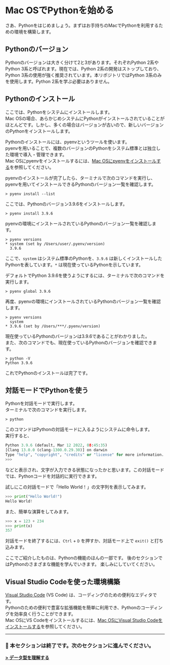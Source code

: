 # Mac OSでPythonを始める

さあ、Pythonをはじめましょう。まずはお手持ちのMacでPythonを利用するための環境を構築します。  

## Pythonのバージョン

Pythonのバージョンは大きく分けて2と3があります。それぞれPython 2系やPython 3系と呼ばれます。現在では、Python 2系の開発はストップしており、Python 3系の使用が強く推奨されています。本リポジトリではPython 3系のみを使用します。Python 2系を学ぶ必要はありません。

## Pythonのインストール

ここでは、Pythonをシステムにインストールします。  
Mac OSの場合、あらかじめシステムにPythonがインストールされていることがほとんどです。しかし、多くの場合はバージョンが古いので、新しいバージョンのPythonをインストールします。

Pythonのインストールには、pyenvというツールを使います。  
pyenvを用いることで、複数のバージョンのPythonをシステム標準とは独立した環境で導入・管理できます。  
Mac OSにpyenvをインストールするには、[Mac OSにpyenvをインストールする](/docs/appendix/how-to-install-pyenv-on-macos.md)を参照してください。

pyenvのインストールが完了したら、ターミナルで次のコマンドを実行し、pyenvを用いてインストールできるPythonのバージョン一覧を確認します。

```shell
> pyenv install --list
```

ここでは、Pythonのバージョン3.9.6をインストールします。

```shell
> pyenv install 3.9.6
```

pyenvの環境にインストールされているPythonのバージョン一覧を確認します。

```shell
> pyenv versions
* system (set by /Users/user/.pyenv/version)
  3.9.6
```

ここで、`system` はシステム標準のPythonを、`3.9.6` は新しくインストールしたPythonを表しています。`*` は現在使っているPythonを示しています。

デフォルトでPython 3.9.6を使うようにするには、ターミナルで次のコマンドを実行します。

```shell
> pyenv global 3.9.6
```

再度、pyenvの環境にインストールされているPythonのバージョン一覧を確認します。

```shell
> pyenv versions
  system
* 3.9.6 (set by /Users/***/.pyenv/version)
```

現在使っているPythonのバージョンは3.9.6であることがわかりました。  
また、次のコマンドでも、現在使っているPythonのバージョンを確認できます。

```shell
> python -V
Python 3.9.6
```

これでPythonのインストールは完了です。

## 対話モードでPythonを使う

Pythonを対話モードで実行します。  
ターミナルで次のコマンドを実行します。

```shell
> python
```

このコマンドはPythonの対話モードに入るようにシステムに命令します。  
実行すると、

```python
Python 3.9.6 (default, Mar 12 2022, 08:45:35)
[Clang 13.0.0 (clang-1300.0.29.30)] on darwin
Type "help", "copyright", "credits" or "license" for more information.
>>>
```

などと表示され、文字が入力できる状態になったかと思います。この対話モードでは、Pythonコードを対話的に実行できます。

試しにこの対話モードで「Hello World！」の文字列を表示してみます。

```python
>>> print("Hello World!")
Hello World!
```

また、簡単な演算をしてみます。

```python
>>> x = 123 + 234
>>> print(x)
357
```

対話モードを終了するには、`Ctrl` + `D` を押すか、対話モード上で `exit()` と打ち込みます。

ここでご紹介したものは、Pythonの機能のほんの一部です。
後のセクションではPythonのさまざまな機能を学んでいきます。
楽しみにしていてください。

## Visual Studio Codeを使った環境構築

[Visual Studio Code](https://code.visualstudio.com/) (VS Code) は、コーディングのための便利なエディタです。  
Pythonのための便利で豊富な拡張機能を簡単に利用でき、Pythonのコーディングを効率良く行うことができます。  
Mac OSにVS Codeをインストールするには、[Mac OSにVisual Studio Codeをインストールする](/docs/appendix/how-to-install-vscode-on-macos.md)を参照してください。

--- 

### :tada: 本セクションは終了です。次のセクションに進んでください。

**[> データ型を理解する](/docs/basic/data-types.md)**
